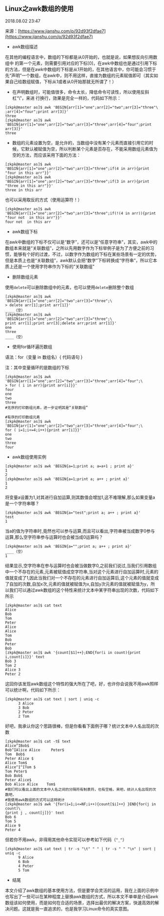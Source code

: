 ## Linux之awk数组的使用

2018.08.02 23:47

来源：[https://www.jianshu.com/p/92d93f2dfae7](https://www.jianshu.com/p/92d93f2dfae7)



* awk数组描述

在其他的编程语言中，数组的下标都是从0开始的，也就是说，如果想反向引用数组中       的第一个元素，则需要引用对应的下标[0]，在awk中数组也是通过引用下标的方法，但是在awk中数组的下标是从1开始的，在其他语言中，你可能会习惯于先“声明”一个数组，在awk中，则不用这样，直接为数组的元素赋值即可（其实如果自己给数组赋值，下标从1或者从0开始那就无所谓了！）

* 在声明数组时，可能值很多，命令太长，降低命令可读性，所以使用反斜杠“\”，来进 行换行，效果是完全一样的，代码如下所示：

```
[zkpk@master as]$ awk 'BEGIN{arr[1]="one";arr[2]="two";arr[3]="three"\
;arr[4]="four";print arr[3]}'
three
[zkpk@master as]$ awk 'BEGIN{arr[1]="one";arr[2]="two";arr[3]="three";arr[4]="four";print arr[3]}'
three

```


* 数组的元素设置为空，是允许的，当数组中没有某个元素而直接引用它的时候，它默认被赋值为空，所以判断某个元素是否存在，不能采用数组元素值为空的方法，而应该采用下面的方法：


```
[zkpk@master as]$ awk 'BEGIN{arr[1]="one";arr[2]="two";arr[3]="three";if(4 in arr){print "four in this arr"}}'
[zkpk@master as]$ awk 'BEGIN{arr[1]="one";arr[2]="two";arr[3]="three";if(3 in arr){print "three in this arr"}}'
three in this arr

```

也可以采用取反的方式（使用运算符！）

```
[zkpk@master as]$ awk 'BEGIN{arr[1]="one";arr[2]="two";arr[3]="three";if(!(4 in arr)){print "four not  in this arr"}}'
four not  in this arr

```


* awk数组下标

在awk中数组的下标不仅可以是“数字”，还可以是“任意字符串”，其实，awk中的数组本来就是“关联数组”，之所以先用数字作为下标举例子是为了方便之前的习惯，能够有个好的过渡，不过，以数字作为数组的下标在某些场景有一定的优势，但是本质上也是“关联数组”，awk默认会把“数字”下标转换成“字符串”，所以它本质上还是一个使用字符串作为下标的“关联数组”

* 删除数组元素

使用`delete`可以删除数组中的元素，也可以使用`delete`删除整个数组

```
[zkpk@master as]$ awk 'BEGIN{arr[1]="one";arr[2]="two";arr[3]="three";\
> delete arr[1];print arr[1]}'
____（空）
[zkpk@master as]$ awk 'BEGIN{arr[1]="one";arr[2]="two";arr[3]="three";\
print arr[1];print arr[3];delete arr;print arr[1]}'
one
three
____（空）

```


* 使用for循环遍历数组



语法：for（变量 in 数组名）{ 代码语句 }

注：其中变量循环的是数组的下标

```
[zkpk@master as]$ awk 'BEGIN{arr[1]="one";arr[2]="two";arr[3]="three";arr[4]="four";\
> for ( i in arr){print arr[i]}}'
four
one
two
three
#无序的打印数组元素，进一步证明其是“关联数组”

```

```
#有序的打印数组元素
[zkpk@master as]$ awk 'BEGIN{arr[1]="one";arr[2]="two";arr[3]="three";arr[4]="four";\
for ( i=1;i<=4;i++){print arr[i]}}'
one
two
three
four

```


* awk数组使用实例


```
[zkpk@master as]$ awk 'BEGIN{a=1;print a; a=a+1 ; print a}'
1
2
[zkpk@master as]$ awk 'BEGIN{a=1;print a; a++ ; print a}'
1
2

```

将变量a设置为1,对其进行自加运算,则其数值会增加1,这不难理解,那么如果变量a是一个字符串哪？

```
[zkpk@master as]$ awk 'BEGIN{a="test";print a; a++ ; print a}'
test
1

```

当a的值为字符串时,竟然也可以参与运算,而且可以看出,字符串被当成数字0参与运算,那么空字符串参与运算时也会被当成0运算吗？

```
[zkpk@master as]$ awk 'BEGIN{a="";print a; a++ ; print a}'
____（空）
1

```

结果显示,空字符串在参与运算时也会被当做数字0,之前我们说过,当我们引用数组中一个不存在的元素,元素被赋值成空字符串,当对这个元素进行自加运算时,元素的值就变成了1,因此当我们对一个不存在的元素进行自加运算后,这个元素的值就变成了自加的次数,自加x次,元素的值就被赋值为x,自加y次元素的值就被赋值为y，所以我们可以通过awk数组的这个特性来统计文本中某字符串出现的次数，代码如下所示

```
[zkpk@master as]$ cat text
Alice
Bob
Tom
Peter
Alice
Alice
Tom
Bob
Peter
Bob
[zkpk@master as]$ awk '{count[$1]++};END{for(i in count){print i,count[i]}}' text
Bob 3
Tom 2
Alice 3
Peter 2

```

这回你该发现awk数组这个特性的强大所在了吧，好，也许你会说我不用awk照样可以统计啊，代码如下所示：

```
[zkpk@master as]$ cat text | sort | uniq -c
      3 Alice
      3 Bob
      2 Peter
      2 Tom

```

好吧，我承认你这个思路很棒，但是你看看下面例子哪？统计文本中人名出现的次数

```
[zkpk@master as]$ cat -tE text
Alice^IBob$
Bob^IAlice Alice     Peter$
Tom  Bob$
Peter Alice $
Alice Tom$
Alice^I^ITom $
Tom Peter$
Bob Bob$
Peter Alice$
Bob Alice Alice    Tom$
#我们可以看出上面的文本中人名之间的分隔符有制表符，也有空格，来吧，统计人名出现的次数吧，
#我使用awk数组的方式可以这样统计
[zkpk@master as]$ awk '{for(i=1;i<=NF;i++){count[$i]++} }END{for(j in count)\
{print j , count[j]}}' text
Bob 6
Tom 5
Alice 9
Peter 4

```

但若你不用awk，非得用其他命令实现可以参考如下代码（`^_^`）

```
[zkpk@master as]$ cat text | tr -s "\t" " " | tr -s " " "\n" | sort | uniq -c
      9 Alice
      6 Bob
      4 Peter
      5 Tom

```


* 结尾

本文介绍了awk数组的基本使用方法，但是要学会灵活的运用，我在上面的示例中也写出了一些可以在某种程度上替换awk数组的方式，所以本文不单单是介绍awk数组该如何使用，而是如何在合适的场景，选择出最优的解决方案，快速高效的解决问题。这就是我一直追求的，也是我学习Linux命令的真实意图。


